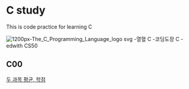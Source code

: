 # C study
This is code practice for learning C

![1200px-The_C_Programming_Language_logo svg](https://user-images.githubusercontent.com/78662802/107692521-41fd4400-6cf0-11eb-8a59-e51ff91d4259.png)
-열혈 C
-코딩도장 C
-edwith CS50

## C00
[두 과목 평균, 학점](https://github.com/gh-yu/C/blob/master/C00/ex00.c)

